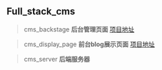 ## Full_stack_cms

> cms_backstage 
  **后台管理页面**
  [项目地址](https://admin.bowencn.top)
   
> cms_display_page 
  **前台blog展示页面**
  [项目地址](https://bowencn.top)
  
> cms_server 
 **后端服务器**
 
  
